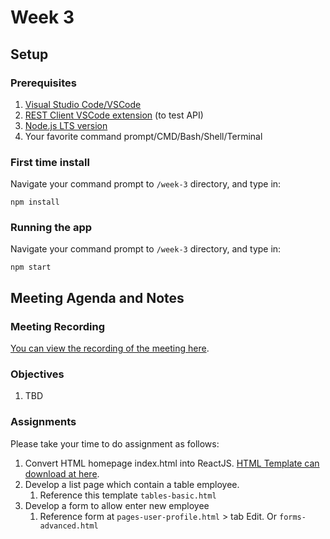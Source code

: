 # Week 3

## Setup

### Prerequisites

1. [Visual Studio Code/VSCode](https://code.visualstudio.com/)
1. [REST Client VSCode extension](https://marketplace.visualstudio.com/items?itemName=humao.rest-client) (to test API)
1. [Node.js LTS version](https://nodejs.org/en/download/)
1. Your favorite command prompt/CMD/Bash/Shell/Terminal


### First time install

Navigate your command prompt to `/week-3` directory, and type in:

```shell
npm install
```

### Running the app

Navigate your command prompt to `/week-3` directory, and type in:

```shell
npm start
```

## Meeting Agenda and Notes

### Meeting Recording

[You can view the recording of the meeting here](https://staging.fxmediawebapp.com/training/react-and-node/study-node-and-react--week-3.mp4).

### Objectives

1. TBD


### Assignments

Please take your time to do assignment as follows:

1. Convert HTML homepage index.html into ReactJS. [HTML Template can download at here](https://drive.google.com/drive/folders/1LOPp8fI7GyEpMi0lL65SaZx6TBukDpPo?usp=sharing).
1. Develop a list page which contain a table employee.
    1. Reference this template `tables-basic.html`
1. Develop a form to allow enter new employee
    1. Reference form at `pages-user-profile.html` > tab Edit. Or `forms-advanced.html`